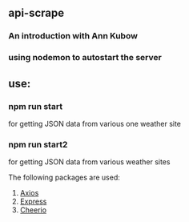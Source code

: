 ## api-scrape
### An introduction with Ann Kubow
### using nodemon to autostart the server

## use:
### npm run start 
for getting JSON data from various one weather site
### npm run start2
for getting JSON data from various weather sites 

The following packages are used:
1. [Axios](https://www.npmjs.com/package/axios)
1. [Express](https://www.npmjs.com/package/express)
1. [Cheerio](https://www.npmjs.com/package/cheerio)

